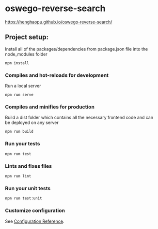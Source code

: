 # oswego-reverse-search
https://henghaopu.github.io/oswego-reverse-search/

## Project setup:
Install all of the packages/dependencies from package.json file into the node_modules folder 
```
npm install
```

### Compiles and hot-reloads for development
Run a local server
```
npm run serve
```

### Compiles and minifies for production
Build a dist folder which contains all the necessary frontend code and can be deployed on any server
```
npm run build
```

### Run your tests
```
npm run test
```

### Lints and fixes files
```
npm run lint
```

### Run your unit tests
```
npm run test:unit
```

### Customize configuration
See [Configuration Reference](https://cli.vuejs.org/config/).
